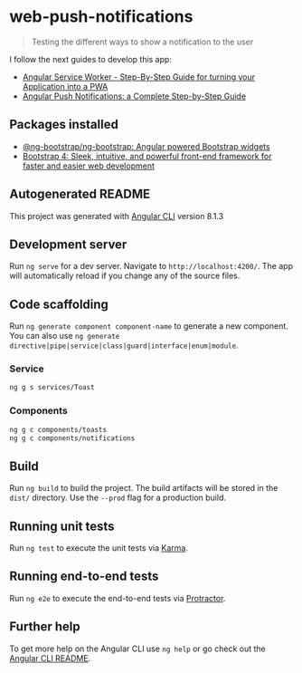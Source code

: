# web-push-notifications

> Testing the different ways to show a notification to the user

I follow the next guides to develop this app:

* [Angular Service Worker - Step-By-Step Guide for turning your Application into a PWA](https://blog.angular-university.io/angular-service-worker/)
* [Angular Push Notifications: a Complete Step-by-Step Guide](https://blog.angular-university.io/angular-push-notifications/)

## Packages installed

* [@ng-bootstrap/ng-bootstrap: Angular powered Bootstrap widgets](https://ng-bootstrap.github.io/)
* [Bootstrap 4: Sleek, intuitive, and powerful front-end framework for faster and easier web development](https://getbootstrap.com/)

## Autogenerated README

This project was generated with [Angular CLI](https://github.com/angular/angular-cli) version 8.1.3

## Development server

Run `ng serve` for a dev server. Navigate to `http://localhost:4200/`. The app will automatically reload if you change any of the source files.

## Code scaffolding

Run `ng generate component component-name` to generate a new component. You can also use `ng generate directive|pipe|service|class|guard|interface|enum|module`.

### Service

```bash
ng g s services/Toast
```

### Components

```bash
ng g c components/toasts
ng g c components/notifications
```

## Build

Run `ng build` to build the project. The build artifacts will be stored in the `dist/` directory. Use the `--prod` flag for a production build.

## Running unit tests

Run `ng test` to execute the unit tests via [Karma](https://karma-runner.github.io).

## Running end-to-end tests

Run `ng e2e` to execute the end-to-end tests via [Protractor](http://www.protractortest.org/).

## Further help

To get more help on the Angular CLI use `ng help` or go check out the [Angular CLI README](https://github.com/angular/angular-cli/blob/master/README.md).
